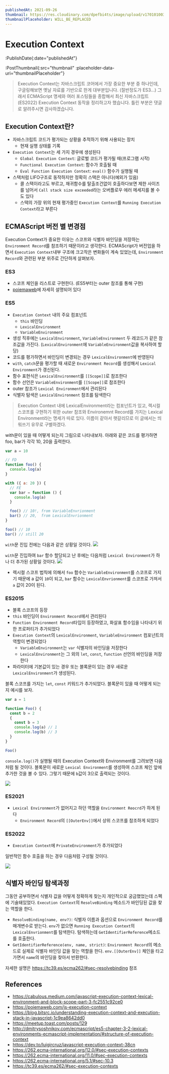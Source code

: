 ```yaml
---
publishedAt: 2021-09-26
thumbnail: https://res.cloudinary.com/dpefbi4ts/image/upload/v1701010033/thumb/025-2-thumb.png
thumbnailPlaceholder: WILL_BE_REPLACED
---
```


# Execution Context

:PublishDate{:date="publishedAt"}

:PostThumbnail{:src="thumbnail" :placeholder-data-uri="thumbnailPlaceholder"}

> Execution Context는 자바스크립트 코어에서 가장 중요한 부분 중 하나인데, 구글링해보면 옛날 자료를 기반으로 한게 대부분입니다. (절반정도가 ES3...)
> 그래서 ECMAScript 명세와 여러 포스팅들을 종합해서 최신 자바스크립트(ES2022) Execution Context 동작을 정리하고자 했습니다.
> 틀린 부분은 댓글로 알려주시면 감사하겠습니다.

## Execution Context란?

- 자바스크립트 코드가 평가되는 상황을 추적하기 위해 사용되는 장치
  - 현재 실행 상태를 기록
- `Execution Context`는 세 가지 경우에 생성된다
  - `Global Execution Context`: 글로벌 코드가 평가될 때(프로그램 시작)
  - `Functional Execution Context`: 함수가 호출될 때
  - `Eval Function Execution Context`: `eval()` 함수가 실행될 때
- 스택처럼 LIFO구조로 동작하지만 정확히 스택은 아니다(예외가 있음)
  - 콜 스택이라고도 부르고, 재귀함수를 탈출조건없이 호출하다보면 제한 사이즈를 넘어서 `Call stack size exceeded`라는 오버플로우 에러 메세지를 볼 수도 있다
  - 스택의 가장 위의 현재 평가중인 `Execution Context`를 `Running Execution Context`라고 부른다

## ECMAScript 버전 별 변경점

Execution Context가 중요한 이유는 스코프와 식별자 바인딩을 저장하는 `Environment Record`를 참조하기 때문이라고 생각한다.
ECMAScript가 버전업을 하면서 `Execution Context`내부 구조에 크고작은 변화들이 계속 있었는데, `Environment Record`와 관련된 부분 위주로 간단하게 살펴보자.

### ES3

- 스코프 체인을 리스트로 구현한다. (ES5부터는 outer 참조를 통해 구현)
- [poiemaweb](https://poiemaweb.com/js-execution-context)에 자세히 설명되어 있다

### ES5

- `Execution Context` 내의 주요 컴포넌트
  - `this` 바인딩
  - `LexicalEnvironment`
  - `VariableEnvironment`
- 생성 직후에는 `LexicalEnvironment`, `VariableEnvironment` 두 레코드가 같은 참조값을 가진다. (`LexicalEnvironment`에 `VariableEnvironment`값을 복사하여 할당)
- 코드를 평가하면서 바인딩이 변경되는 경우 `LexicalEnvironment`에 반영된다
- `with`, `catch`문을 평가할 때 새로운 `Environment Record`를 생성해서 `Lexical Environment`가 갱신된다.
- 함수 표현식은 `LexicalEnvironment`를 `[[Scope]]`로 참조한다
- 함수 선언은 `VariableEnvironment`를 `[[Scope]]`로 참조한다
- outer 참조가 `Lexical Environment`에서 관리된다
- 식별자 탐색은 `LexicalEnvironment` 참조를 탐색한다

> Execution Context 내에 LexicalEnvironment라는 컴포넌트가 있고,
> 렉시컬 스코프를 구현하기 위한 outer 참조와 Environemnt Record를 가지는 Lexical Environment라는 명세가 따로 있다.
> 이름이 같아서 햇갈리므로 이 글에서는 띄워쓰기 유무로 구별하겠다.

with문이 있을 때 어떻게 되는지 그림으로 나타내보자.
아래와 같은 코드를 평가하면 foo, bar가 각각 10, 20을 출력한다.

```js
var a = 10

// FD
function foo() {
  console.log(a)
}

with ({ a: 20 }) {
  // FE
  var bar = function () {
    console.log(a)
  }

  foo() // 10!, from VariableEnvrionment
  bar() // 20,  from LexicalEnvrionment
}

foo() // 10
bar() // still 20
```

`with`문 진입 전에는 다음과 같은 상황일 것이다.
![](/images/025-01.png)

`with`문 진입하여 `bar` 함수 할당되고 난 후에는 다음처럼 `Lexical Environment`가 하나 더 추가된 상황일 것이다.
![](/images/025-02.png)

- 렉시컬 스코프 법칙에 의해서 `foo` 함수는 `VariableEnvironment`를 스코프로 가지기 때문에 a 값이 `10`이 되고, `bar` 함수는 `LexicalEnvrionment`를 스코프로 가져서 `a` 값이 20이 된다.

### ES2015

- 블록 스코프의 등장
- `this` 바인딩이 `Environment Record`에서 관리된다
- `Function Environment Record`타입이 등장하였고, 화살표 함수임을 나타내기 위한 프로퍼티가 추가되었다
- `Execution Context`의 `LexicalEnvironment`, `VariableEnvironment` 컴포넌트의 역할이 변경되었다
  - `VariableEnvironment`는 `var` 식별자의 바인딩을 저장한다
  - `LexicalEnvironment`는 그 외의 `let`, `const`, `function` 선언의 바인딩을 저장한다
- 파라미터에 기본값이 있는 경우 또는 블록문이 있는 경우 새로운 `LexicalEnvironment`가 생성된다.

블록 스코프를 가지는 `let`, `const` 키워드가 추가되었다. 블록문이 있을 때 어떻게 되는지 예시를 보자.

```js
var a = 1

function Foo() {
  const b = 2
  {
    const b = 3
    console.log(a) // 1
    console.log(b) // 3
  }
}

Foo()
```

`console.log()`가 실행될 때의 Execution Context와 Environment를 그려보면 다음처럼 될 것이다.
블록문이 새로운 `Lexical Environment`를 생성하여 스코프 체인 앞에 추가한 것을 볼 수 있다. 그렇기 때문에 `b`값이 3으로 출력되는 것이다.

![](/images/025-03.png)

### ES2021

- `Lexical Environment`가 없어지고 하던 역할을 `Environment Reocrd`가 하게 된다
  - `Environment Record`의 `[[OuterEnv]]`에서 상위 스코프를 참조하게 되었다

### ES2022

- `Execution Context`에 `PrivateEnvironment`가 추가되었다

일반적인 함수 호출을 하는 경우 다음처럼 구성될 것이다.

![](/images/025-04.png)

## 식별자 바인딩 탐색과정

그동안 공부하면서 식별자 값을 어떻게 정확하게 찾는지 개인적으로 궁금했었는데 스펙에 기술돼있었다. `Execution Context`의 `ResolveBinding` 메소드가 바인딩된 값을 찾는 역할을 한다.

- `ResolveBinding(name, env?)`: 식별자 이름과 옵션으로 `Environment Record`를 매개변수로 받는다. `env`가 없으면 `Running Execution Context`의 `LexicalEnvrionment`를 탐색한다. 탐색하는데 `GetIdentifierReference`메소드를 호출한다.
- `GetIdentifierReference(env, name, strict)`: `Environment Record`의 메소드로 실제로 식별자 바인딩 값을 찾는 역할을 한다. `env.[[OuterEnv]]` 체인을 타고가면서
  `name`의 바인딩을 찾아서 반환한다.

자세한 설명은 https://tc39.es/ecma262/#sec-resolvebinding 참조

## References

- https://cabulous.medium.com/javascript-execution-context-lexical-environment-and-block-scope-part-3-fc2551c92ce0
- https://poiemaweb.com/js-execution-context
- https://blog.bitsrc.io/understanding-execution-context-and-execution-stack-in-javascript-1c9ea8642dd0
- https://meetup.toast.com/posts/129
- http://dmitrysoshnikov.com/ecmascript/es5-chapter-3-2-lexical-environments-ecmascript-implementation/#structure-of-execution-context
- https://dev.to/luigircruz/javascript-execution-context-38cn
- https://262.ecma-international.org/12.0/#sec-execution-contexts
- https://262.ecma-international.org/11.0/#sec-execution-contexts
- https://262.ecma-international.org/5.1/#sec-10.3
- https://tc39.es/ecma262/#sec-execution-contexts
